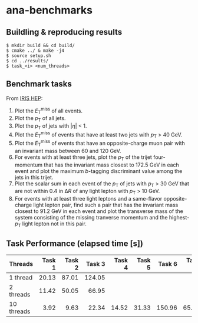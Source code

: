 # ana-benchmarks

## Buildling & reproducing results

```console
$ mkdir build && cd build/
$ cmake ../ & make -j4
$ source setup.sh
$ cd ../results/
$ task_<i> <num_threads>
```

## Benchmark tasks

From [IRIS HEP](https://github.com/iris-hep/adl-benchmarks-index/tree/master):
1. Plot the <i>E</i><sub>T</sub><sup>miss</sup> of all events.
1. Plot the <i>p</i><sub>T</sub> of all jets.
1. Plot the <i>p</i><sub>T</sub> of jets with |<i>η</i>| < 1.
1. Plot the <i>E</i><sub>T</sub><sup>miss</sup> of events that have at least two jets with <i>p</i><sub>T</sub> > 40 GeV.
1. Plot the <i>E</i><sub>T</sub><sup>miss</sup> of events that have an opposite-charge muon pair with an invariant mass between 60 and 120 GeV.
1. For events with at least three jets, plot the <i>p</i><sub>T</sub> of the trijet four-momentum that has the invariant mass closest to 172.5 GeV in each event and plot the maximum <i>b</i>-tagging discriminant value among the jets in this trijet.
1. Plot the scalar sum in each event of the <i>p</i><sub>T</sub> of jets with <i>p</i><sub>T</sub> > 30 GeV that are not within 0.4 in Δ<i>R</i> of any light lepton with <i>p</i><sub>T</sub> > 10 GeV.
1. For events with at least three light leptons and a same-flavor opposite-charge light lepton pair, find such a pair that has the invariant mass closest to 91.2 GeV in each event and plot the transverse mass of the system consisting of the missing tranverse momentum and the highest-<i>p</i><sub>T</sub> light lepton not in this pair.

## Task Performance (elapsed time [s])

| Threads         | Task 1 | Task 2 | Task 3 | Task 4 | Task 5 | Task 6 | Task 7 | Task 8 |
| :---            | ---:   | ---:   | ---:   |  ---:  | ---:   | ---:   |  ---:  | ---:   |
| 1 thread        |  20.13 |  87.01 | 124.05 |        |        |        |        |        |
| 2 threads       |  11.42 |  50.05 |  66.95 |        |        |        |        |        |
| 10 threads      |   3.92 |   9.63 |  22.34 |  14.52 |  31.33 | 150.96 |  65.56 |  34.91 |
